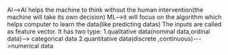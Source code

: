 Al-->AI helps the machine to think without the human intervention(the machine will take its own decision)
ML-->it will focus on the algorithm which helps computer to learn the data(like predicting datas)
The inputs are called as feature vector.
It has two type:
    1.qualitative data(nominal data,ordinal data)--> categorical data
    2.quantitative data(discrete ,continuous)--->numerical data
